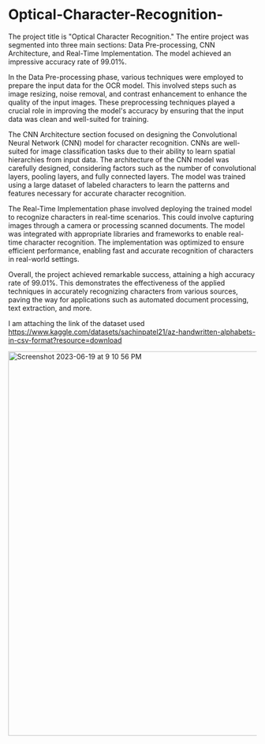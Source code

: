 # Optical-Character-Recognition-
The project title is "Optical Character Recognition." The entire project was segmented into three main sections: Data Pre-processing, CNN Architecture, and Real-Time Implementation. The model achieved an impressive accuracy rate of 99.01%.

In the Data Pre-processing phase, various techniques were employed to prepare the input data for the OCR model. This involved steps such as image resizing, noise removal, and contrast enhancement to enhance the quality of the input images. These preprocessing techniques played a crucial role in improving the model's accuracy by ensuring that the input data was clean and well-suited for training.

The CNN Architecture section focused on designing the Convolutional Neural Network (CNN) model for character recognition. CNNs are well-suited for image classification tasks due to their ability to learn spatial hierarchies from input data. The architecture of the CNN model was carefully designed, considering factors such as the number of convolutional layers, pooling layers, and fully connected layers. The model was trained using a large dataset of labeled characters to learn the patterns and features necessary for accurate character recognition.

The Real-Time Implementation phase involved deploying the trained model to recognize characters in real-time scenarios. This could involve capturing images through a camera or processing scanned documents. The model was integrated with appropriate libraries and frameworks to enable real-time character recognition. The implementation was optimized to ensure efficient performance, enabling fast and accurate recognition of characters in real-world settings.

Overall, the project achieved remarkable success, attaining a high accuracy rate of 99.01%. This demonstrates the effectiveness of the applied techniques in accurately recognizing characters from various sources, paving the way for applications such as automated document processing, text extraction, and more.

I am attaching the link of the dataset used
https://www.kaggle.com/datasets/sachinpatel21/az-handwritten-alphabets-in-csv-format?resource=download

<img width="777" alt="Screenshot 2023-06-19 at 9 10 56 PM" src="https://github.com/ManalisJadhav/Optical-Character-Recognition-/assets/108777498/978a3ccc-c2cc-4e8b-985a-62397ce53e47">


